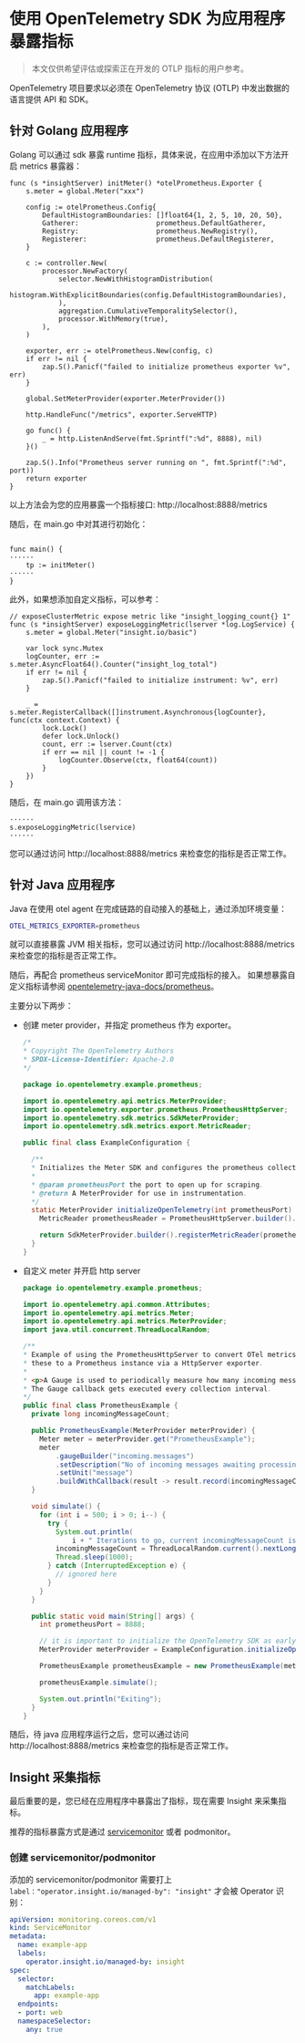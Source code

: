 # 使用 OpenTelemetry SDK 为应用程序暴露指标

> 本文仅供希望评估或探索正在开发的 OTLP 指标的用户参考。

OpenTelemetry 项目要求以必须在 OpenTelemetry 协议 (OTLP) 中发出数据的语言提供 API 和 SDK。

## 针对 Golang 应用程序

Golang 可以通过 sdk 暴露 runtime 指标，具体来说，在应用中添加以下方法开启 metrics 暴露器：

```golang
func (s *insightServer) initMeter() *otelPrometheus.Exporter {
    s.meter = global.Meter("xxx")
 
    config := otelPrometheus.Config{
        DefaultHistogramBoundaries: []float64{1, 2, 5, 10, 20, 50},
        Gatherer:                   prometheus.DefaultGatherer,
        Registry:                   prometheus.NewRegistry(),
        Registerer:                 prometheus.DefaultRegisterer,
    }
 
    c := controller.New(
        processor.NewFactory(
            selector.NewWithHistogramDistribution(
                histogram.WithExplicitBoundaries(config.DefaultHistogramBoundaries),
            ),
            aggregation.CumulativeTemporalitySelector(),
            processor.WithMemory(true),
        ),
    )
 
    exporter, err := otelPrometheus.New(config, c)
    if err != nil {
        zap.S().Panicf("failed to initialize prometheus exporter %v", err)
    }
 
    global.SetMeterProvider(exporter.MeterProvider())
 
    http.HandleFunc("/metrics", exporter.ServeHTTP)
 
    go func() {
        _ = http.ListenAndServe(fmt.Sprintf(":%d", 8888), nil)
    }()
 
    zap.S().Info("Prometheus server running on ", fmt.Sprintf(":%d", port))
    return exporter
}
```

以上方法会为您的应用暴露一个指标接口: http://localhost:8888/metrics

随后，在 main.go 中对其进行初始化：

```golang

func main() {
······
    tp := initMeter()
······
}
```

此外，如果想添加自定义指标，可以参考：

```golang
// exposeClusterMetric expose metric like "insight_logging_count{} 1"
func (s *insightServer) exposeLoggingMetric(lserver *log.LogService) {
    s.meter = global.Meter("insight.io/basic")
 
    var lock sync.Mutex
    logCounter, err := s.meter.AsyncFloat64().Counter("insight_log_total")
    if err != nil {
        zap.S().Panicf("failed to initialize instrument: %v", err)
    }
 
    _ = s.meter.RegisterCallback([]instrument.Asynchronous{logCounter}, func(ctx context.Context) {
        lock.Lock()
        defer lock.Unlock()
        count, err := lserver.Count(ctx)
        if err == nil || count != -1 {
            logCounter.Observe(ctx, float64(count))
        }
    })
}
```

随后，在 main.go 调用该方法：

```golang
······
s.exposeLoggingMetric(lservice)
······
```

您可以通过访问 http://localhost:8888/metrics 来检查您的指标是否正常工作。

## 针对 Java 应用程序

Java 在使用 otel agent 在完成链路的自动接入的基础上，通过添加环境变量：

```bash
OTEL_METRICS_EXPORTER=prometheus
```

就可以直接暴露 JVM 相关指标，您可以通过访问 http://localhost:8888/metrics 来检查您的指标是否正常工作。

随后，再配合 prometheus serviceMonitor 即可完成指标的接入。
如果想暴露自定义指标请参阅 [opentelemetry-java-docs/prometheus](https://github.com/open-telemetry/opentelemetry-java-docs/blob/main/prometheus/README.md)。

主要分以下两步：

- 创建 meter provider，并指定 prometheus 作为 exporter。

    ```java
    /*
    * Copyright The OpenTelemetry Authors
    * SPDX-License-Identifier: Apache-2.0
    */
    
    package io.opentelemetry.example.prometheus;
    
    import io.opentelemetry.api.metrics.MeterProvider;
    import io.opentelemetry.exporter.prometheus.PrometheusHttpServer;
    import io.opentelemetry.sdk.metrics.SdkMeterProvider;
    import io.opentelemetry.sdk.metrics.export.MetricReader;
    
    public final class ExampleConfiguration {
    
      /**
      * Initializes the Meter SDK and configures the prometheus collector with all default settings.
      *
      * @param prometheusPort the port to open up for scraping.
      * @return A MeterProvider for use in instrumentation.
      */
      static MeterProvider initializeOpenTelemetry(int prometheusPort) {
        MetricReader prometheusReader = PrometheusHttpServer.builder().setPort(prometheusPort).build();
    
        return SdkMeterProvider.builder().registerMetricReader(prometheusReader).build();
      }
    }

    ```

- 自定义 meter 并开启 http server

    ```java
    package io.opentelemetry.example.prometheus;
    
    import io.opentelemetry.api.common.Attributes;
    import io.opentelemetry.api.metrics.Meter;
    import io.opentelemetry.api.metrics.MeterProvider;
    import java.util.concurrent.ThreadLocalRandom;
    
    /**
    * Example of using the PrometheusHttpServer to convert OTel metrics to Prometheus format and expose
    * these to a Prometheus instance via a HttpServer exporter.
    *
    * <p>A Gauge is used to periodically measure how many incoming messages are awaiting processing.
    * The Gauge callback gets executed every collection interval.
    */
    public final class PrometheusExample {
      private long incomingMessageCount;
    
      public PrometheusExample(MeterProvider meterProvider) {
        Meter meter = meterProvider.get("PrometheusExample");
        meter
            .gaugeBuilder("incoming.messages")
            .setDescription("No of incoming messages awaiting processing")
            .setUnit("message")
            .buildWithCallback(result -> result.record(incomingMessageCount, Attributes.empty()));
      }
    
      void simulate() {
        for (int i = 500; i > 0; i--) {
          try {
            System.out.println(
                i + " Iterations to go, current incomingMessageCount is:  " + incomingMessageCount);
            incomingMessageCount = ThreadLocalRandom.current().nextLong(100);
            Thread.sleep(1000);
          } catch (InterruptedException e) {
            // ignored here
          }
        }
      }
    
      public static void main(String[] args) {
        int prometheusPort = 8888;
    
        // it is important to initialize the OpenTelemetry SDK as early as possible in your process.
        MeterProvider meterProvider = ExampleConfiguration.initializeOpenTelemetry(prometheusPort);
    
        PrometheusExample prometheusExample = new PrometheusExample(meterProvider);
    
        prometheusExample.simulate();
    
        System.out.println("Exiting");
      }
    }
    ```

随后，待 java 应用程序运行之后，您可以通过访问 http://localhost:8888/metrics 来检查您的指标是否正常工作。

## Insight 采集指标

最后重要的是，您已经在应用程序中暴露出了指标，现在需要 Insight 来采集指标。

推荐的指标暴露方式是通过 [servicemonitor](https://github.com/prometheus-operator/prometheus-operator/blob/501d079e3d3769b94dca6684cf155034e468829a/Documentation/design.md#servicemonitor) 或者 podmonitor。

### 创建 servicemonitor/podmonitor

添加的 servicemonitor/podmonitor 需要打上 `label："operator.insight.io/managed-by": "insight"` 才会被 Operator 识别：

```yaml
apiVersion: monitoring.coreos.com/v1
kind: ServiceMonitor
metadata:
  name: example-app
  labels:
    operator.insight.io/managed-by: insight
spec:
  selector:
    matchLabels:
      app: example-app
  endpoints:
  - port: web
  namespaceSelector:
    any: true
```
